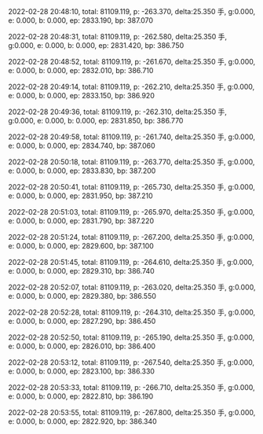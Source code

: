 2022-02-28 20:48:10, total: 81109.119, p: -263.370, delta:25.350 手, g:0.000, e: 0.000, b: 0.000, ep: 2833.190, bp: 387.070

2022-02-28 20:48:31, total: 81109.119, p: -262.580, delta:25.350 手, g:0.000, e: 0.000, b: 0.000, ep: 2831.420, bp: 386.750

2022-02-28 20:48:52, total: 81109.119, p: -261.670, delta:25.350 手, g:0.000, e: 0.000, b: 0.000, ep: 2832.010, bp: 386.710

2022-02-28 20:49:14, total: 81109.119, p: -262.210, delta:25.350 手, g:0.000, e: 0.000, b: 0.000, ep: 2833.150, bp: 386.920

2022-02-28 20:49:36, total: 81109.119, p: -262.310, delta:25.350 手, g:0.000, e: 0.000, b: 0.000, ep: 2831.850, bp: 386.770

2022-02-28 20:49:58, total: 81109.119, p: -261.740, delta:25.350 手, g:0.000, e: 0.000, b: 0.000, ep: 2834.740, bp: 387.060

2022-02-28 20:50:18, total: 81109.119, p: -263.770, delta:25.350 手, g:0.000, e: 0.000, b: 0.000, ep: 2833.830, bp: 387.200

2022-02-28 20:50:41, total: 81109.119, p: -265.730, delta:25.350 手, g:0.000, e: 0.000, b: 0.000, ep: 2831.950, bp: 387.210

2022-02-28 20:51:03, total: 81109.119, p: -265.970, delta:25.350 手, g:0.000, e: 0.000, b: 0.000, ep: 2831.790, bp: 387.220

2022-02-28 20:51:24, total: 81109.119, p: -267.200, delta:25.350 手, g:0.000, e: 0.000, b: 0.000, ep: 2829.600, bp: 387.100

2022-02-28 20:51:45, total: 81109.119, p: -264.610, delta:25.350 手, g:0.000, e: 0.000, b: 0.000, ep: 2829.310, bp: 386.740

2022-02-28 20:52:07, total: 81109.119, p: -263.020, delta:25.350 手, g:0.000, e: 0.000, b: 0.000, ep: 2829.380, bp: 386.550

2022-02-28 20:52:28, total: 81109.119, p: -264.310, delta:25.350 手, g:0.000, e: 0.000, b: 0.000, ep: 2827.290, bp: 386.450

2022-02-28 20:52:50, total: 81109.119, p: -265.190, delta:25.350 手, g:0.000, e: 0.000, b: 0.000, ep: 2826.010, bp: 386.400

2022-02-28 20:53:12, total: 81109.119, p: -267.540, delta:25.350 手, g:0.000, e: 0.000, b: 0.000, ep: 2823.100, bp: 386.330

2022-02-28 20:53:33, total: 81109.119, p: -266.710, delta:25.350 手, g:0.000, e: 0.000, b: 0.000, ep: 2822.810, bp: 386.190

2022-02-28 20:53:55, total: 81109.119, p: -267.800, delta:25.350 手, g:0.000, e: 0.000, b: 0.000, ep: 2822.920, bp: 386.340